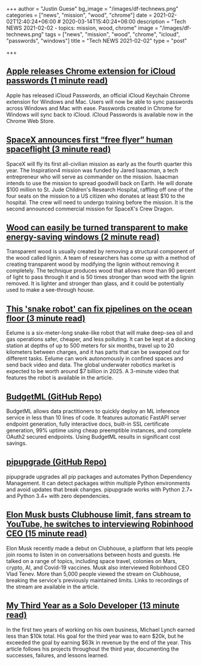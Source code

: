 +++
author = "Justin Guese"
bg_image = "/images/df-technews.png"
categories = ["news", "mission", "wood", "chrome"]
date = 2021-02-02T12:40:24+06:00 # 2020-03-14T15:40:24+06:00
description = "Tech NEWS 2021-02-02 - topics: mission, wood, chrome"
image = "/images/df-technews.png"
tags = ["news", "mission", "wood", "chrome", "icloud", "passwords", "windows"]
title = "Tech NEWS 2021-02-02"
type = "post"

+++

## [Apple releases Chrome extension for iCloud passwords (1 minute read)](https://www.theverge.com/2021/1/31/22259720/apple-icloud-passwords-chrome-browser-extension-released/1/01000177626def15-3a218fa8-0e05-43db-97a9-1d0f90b0d64e-000000/bnsmgXSctm_SDJOij1KOe7m36sSannHKKda1vyYXBiw=178)

Apple has released iCloud Passwords, an official iCloud Keychain Chrome extension for Windows and Mac. Users will now be able to sync passwords across Windows and Mac with ease. Passwords created in Chrome for Windows will sync back to iCloud. iCloud Passwords is available now in the Chrome Web Store.

## [SpaceX announces first “free flyer” human spaceflight (3 minute read)](https://arstechnica.com/science/2021/02/spacex-announces-first-free-flyer-human-spaceflight//1/01000177626def15-3a218fa8-0e05-43db-97a9-1d0f90b0d64e-000000/9cMh0Mdg3bHFh-aOhA2XMkGJzCjvoU3g_1h5Pli0_zo=178)

SpaceX will fly its first all-civilian mission as early as the fourth quarter this year. The Inspiration4 mission was funded by Jared Isaacman, a tech entrepreneur who will serve as commander on the mission. Isaacman intends to use the mission to spread goodwill back on Earth. He will donate $100 million to St. Jude Children's Research Hospital, raffling off one of the four seats on the mission to a US citizen who donates at least $10 to the hospital. The crew will need to undergo training before the mission. It is the second announced commercial mission for SpaceX's Crew Dragon.

## [Wood can easily be turned transparent to make energy-saving windows (2 minute read)](https://www.newscientist.com/article/2265874-wood-can-easily-be-turned-transparent-to-make-energy-saving-windows//1/01000177626def15-3a218fa8-0e05-43db-97a9-1d0f90b0d64e-000000/YAgdaNv7haFo-RIA8L0XDCM14USzM-qAqe-8ctCz93A=178)

Transparent wood is usually created by removing a structural component of the wood called lignin. A team of researchers has come up with a method of creating transparent wood by modifying the lignin without removing it completely. The technique produces wood that allows more than 90 percent of light to pass through it and is 50 times stronger than wood with the lignin removed. It is lighter and stronger than glass, and it could be potentially used to make a see-through house.

## [This 'snake robot' can fix pipelines on the ocean floor (3 minute read)](https://www.cnn.com/2021/01/20/tech/eelume-undersea-snake-robot-spc-intl/index.html/1/01000177626def15-3a218fa8-0e05-43db-97a9-1d0f90b0d64e-000000/MGBp0my2MbGNRzmnQMZ0iDFdrwvqCJYXOhh2D1UHJNY=178)

Eelume is a six-meter-long snake-like robot that will make deep-sea oil and gas operations safer, cheaper, and less polluting. It can be kept at a docking station at depths of up to 500 meters for six months, travel up to 20 kilometers between charges, and it has parts that can be swapped out for different tasks. Eelume can work autonomously in confined spaces and send back video and data. The global underwater robotics market is expected to be worth around $7 billion in 2025. A 3-minute video that features the robot is available in the article.

## [BudgetML (GitHub Repo)](https://github.com/ebhy/budgetml/1/01000177626def15-3a218fa8-0e05-43db-97a9-1d0f90b0d64e-000000/H46CdtSePaqEG_o3b2KQwSwxcdJR9pAx-DOmWWMcP5Q=178)

BudgetML allows data practitioners to quickly deploy an ML inference service in less than 10 lines of code. It features automatic FastAPI server endpoint generation, fully interactive docs, built-in SSL certificate generation, 99% uptime using cheap preemptible instances, and complete OAuth2 secured endpoints. Using BudgetML results in significant cost savings.

## [pipupgrade (GitHub Repo)](https://github.com/achillesrasquinha/pipupgrade/1/01000177626def15-3a218fa8-0e05-43db-97a9-1d0f90b0d64e-000000/Ur0VK-MrBLg7JcFbRJvQ1Z1Dqyq-cEjIRL0PAqI2Za4=178)

pipupgrade upgrades all pip packages and automates Python Dependency Management. It can detect packages within multiple Python environments and avoid updates that break changes. pipupgrade works with Python 2.7+ and Python 3.4+ with zero dependencies.

## [Elon Musk busts Clubhouse limit, fans stream to YouTube, he switches to interviewing Robinhood CEO (15 minute read)](https://techcrunch.com/2021/01/31/elon-musk-goes-live-on-clubhouse-but-with-the-room-full-fans-stream-audio-on-youtube//1/01000177626def15-3a218fa8-0e05-43db-97a9-1d0f90b0d64e-000000/G3ZOtfLHIXwXZWOoJtnOTYxza9Q6tVmtXljuYh30oBY=178)

Elon Musk recently made a debut on Clubhouse, a platform that lets people join rooms to listen in on conversations between hosts and guests. He talked on a range of topics, including space travel, colonies on Mars, crypto, AI, and Covid-19 vaccines. Musk also interviewed Robinhood CEO Vlad Tenev. More than 5,000 people viewed the stream on Clubhouse, breaking the service's previously maintained limits. Links to recordings of the stream are available in the article.

## [My Third Year as a Solo Developer (13 minute read)](https://mtlynch.io/solo-developer-year-3//1/01000177626def15-3a218fa8-0e05-43db-97a9-1d0f90b0d64e-000000/HlPsIOxdDeunC-RzbZChvL2UGB2qEqQoaJOpH7AoNDY=178)

In the first two years of working on his own business, Michael Lynch earned less than $10k total. His goal for the third year was to earn $20k, but he exceeded the goal by earning $63k in revenue by the end of the year. This article follows his projects throughout the third year, documenting the successes, failures, and lessons learned.

